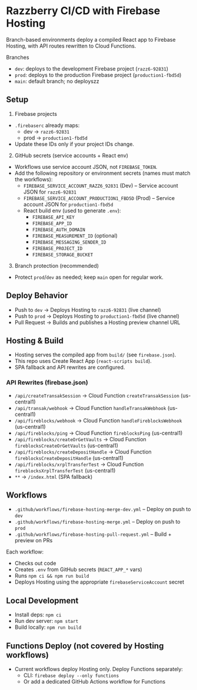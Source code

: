 # Razzberry CI/CD with Firebase Hosting

Branch-based environments deploy a compiled React app to Firebase Hosting, with API routes rewritten to Cloud Functions.

Branches
- `dev`: deploys to the development Firebase project (`razz6-92831`)
- `prod`: deploys to the production Firebase project (`production1-fbd5d`)
- `main`: default branch; no deployszz

## Setup

1) Firebase projects
- `.firebaserc` already maps:
  - dev → `razz6-92831`
  - prod → `production1-fbd5d`
- Update these IDs only if your project IDs change.

2) GitHub secrets (service accounts + React env)
- Workflows use service account JSON, not `FIREBASE_TOKEN`.
- Add the following repository or environment secrets (names must match the workflows):
  - `FIREBASE_SERVICE_ACCOUNT_RAZZ6_92831` (Dev) – Service account JSON for `razz6-92831`
  - `FIREBASE_SERVICE_ACCOUNT_PRODUCTION1_FBD5D` (Prod) – Service account JSON for `production1-fbd5d`
  - React build env (used to generate `.env`):
    - `FIREBASE_API_KEY`
    - `FIREBASE_APP_ID`
    - `FIREBASE_AUTH_DOMAIN`
    - `FIREBASE_MEASUREMENT_ID` (optional)
    - `FIREBASE_MESSAGING_SENDER_ID`
    - `FIREBASE_PROJECT_ID`
    - `FIREBASE_STORAGE_BUCKET`

3) Branch protection (recommended)
- Protect `prod`/`dev` as needed; keep `main` open for regular work.

## Deploy Behavior
- Push to `dev` → Deploys Hosting to `razz6-92831` (live channel)
- Push to `prod` → Deploys Hosting to `production1-fbd5d` (live channel)
- Pull Request → Builds and publishes a Hosting preview channel URL

## Hosting & Build
- Hosting serves the compiled app from `build/` (see `firebase.json`).
- This repo uses Create React App (`react-scripts build`).
- SPA fallback and API rewrites are configured.

### API Rewrites (firebase.json)
- `/api/createTransakSession` → Cloud Function `createTransakSession` (us-central1)
- `/api/transak/webhook` → Cloud Function `handleTransakWebhook` (us-central1)
- `/api/fireblocks/webhook` → Cloud Function `handleFireblocksWebhook` (us-central1)
- `/api/fireblocks/ping` → Cloud Function `fireblocksPing` (us-central1)
- `/api/fireblocks/createOrGetVaults` → Cloud Function `fireblocksCreateOrGetVaults` (us-central1)
- `/api/fireblocks/createDepositHandle` → Cloud Function `fireblocksCreateDepositHandle` (us-central1)
- `/api/fireblocks/xrplTransferTest` → Cloud Function `fireblocksXrplTransferTest` (us-central1)
- `**` → `/index.html` (SPA fallback)

## Workflows
- `.github/workflows/firebase-hosting-merge-dev.yml` – Deploy on push to `dev`
- `.github/workflows/firebase-hosting-merge.yml` – Deploy on push to `prod`
- `.github/workflows/firebase-hosting-pull-request.yml` – Build + preview on PRs

Each workflow:
- Checks out code
- Creates `.env` from GitHub secrets (`REACT_APP_*` vars)
- Runs `npm ci && npm run build`
- Deploys Hosting using the appropriate `firebaseServiceAccount` secret

## Local Development
- Install deps: `npm ci`
- Run dev server: `npm start`
- Build locally: `npm run build`

## Functions Deploy (not covered by Hosting workflows)
- Current workflows deploy Hosting only. Deploy Functions separately:
  - CLI: `firebase deploy --only functions`
  - Or add a dedicated GitHub Actions workflow for Functions
